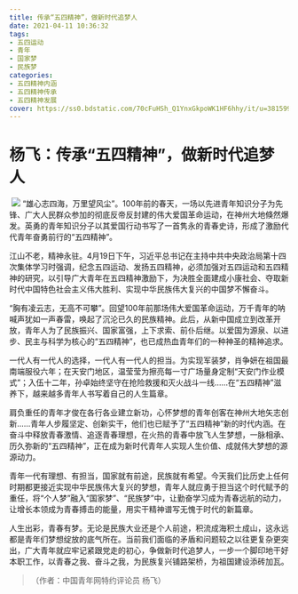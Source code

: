 ```yaml
---
title: 传承“五四精神”，做新时代追梦人
date: 2021-04-11 10:36:32
tags:
- 五四运动
- 青年
- 国家梦
- 民族梦
categories:
- 五四精神内涵
- 五四精神传承
- 五四精神发展
cover: https://ss0.bdstatic.com/70cFuHSh_Q1YnxGkpoWK1HF6hhy/it/u=3815998061,3900282177&fm=26&gp=0.jpg
---
```


# 杨飞：传承“五四精神”，做新时代追梦人

​		![](弘扬五四精神，铸就辉煌青春.jpg)
                              “雄心志四海，万里望风尘”。100年前的春天，一场以先进青年知识分子为先锋、广大人民群众参加的彻底反帝反封建的伟大爱国革命运动，在神州大地倏然爆发。英勇的青年知识分子以其爱国行动书写了一首隽永的青春史诗，形成了激励代代青年奋勇前行的“五四精神”。

江山不老，精神永驻。4月19日下午，习近平总书记在主持中共中央政治局第十四次集体学习时强调，纪念五四运动、发扬五四精神，必须加强对五四运动和五四精神的研究，以引导广大青年在五四精神激励下，为决胜全面建成小康社会、夺取新时代中国特色社会主义伟大胜利、实现中华民族伟大复兴的中国梦不懈奋斗。

“胸有凌云志，无高不可攀”。回望100年前那场伟大爱国革命运动，万千青年的呐喊声犹如一声春雷，唤起了沉沦已久的民族精神。此后，从新中国成立到改革开放，青年人为了民族振兴、国家富强，上下求索、前仆后继。以爱国为源泉、以进步、民主与科学为核心的“五四精神”，也已成热血青年们的一种神圣的精神追求。

一代人有一代人的选择，一代人有一代人的担当。为实现军装梦，肖争妍在祖国最南端服役六年；在天安门地区，温莹莹为擦亮每一寸广场量身定制“天安门作业模式”；入伍十二年，孙卓始终坚守在抢险救援和灭火战斗一线……在“五四精神”滋养下，越来越多青年人书写着自己的人生篇章。

肩负重任的青年才俊在各行各业建立新功，心怀梦想的青年创客在神州大地矢志创新……青年人步履坚定、创新实干，他们也已赋予了“五四精神”新的时代内涵。在奋斗中释放青春激情、追逐青春理想，在火热的青春中放飞人生梦想，一脉相承、历久弥新的“五四精神”，正在成为新时代青年人实现人生价值、成就伟大梦想的源源动力。

青年一代有理想、有担当，国家就有前途，民族就有希望。今天我们比历史上任何时期都更接近实现中华民族伟大复兴的梦想，青年人就应勇于担当这个时代赋予的重任，将“个人梦”融入“国家梦”、“民族梦”中，让勤奋学习成为青春远航的动力，让增长本领成为青春搏击的能量，用实干精神谱写无愧于时代的新篇章。

人生出彩，青春有梦。无论是民族大业还是个人前途，积流成海积土成山，这永远都是青年们梦想绽放的底气所在。当前我们面临的矛盾和问题较之以往更复杂更突出，广大青年就应牢记紧跟党走的初心，争做新时代追梦人，一步一个脚印地干好本职工作，以青春之我、奋斗之我，为民族复兴铺路架桥，为祖国建设添砖加瓦。

> （作者：中国青年网特约评论员 杨飞）